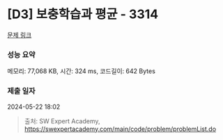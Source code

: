 # [D3] 보충학습과 평균 - 3314 

[문제 링크](https://swexpertacademy.com/main/code/problem/problemDetail.do?contestProbId=AWBnA2jaxDsDFAWr) 

### 성능 요약

메모리: 77,068 KB, 시간: 324 ms, 코드길이: 642 Bytes

### 제출 일자

2024-05-22 18:02



> 출처: SW Expert Academy, https://swexpertacademy.com/main/code/problem/problemList.do